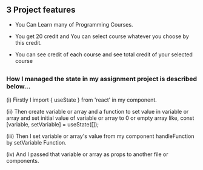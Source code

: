 ## 3 Project features
- You Can Learn many of Programming Courses.

- You get 20 credit and You can select course whatever you choose by this credit.

- You can see credit of each course and see total credit of your selected course

##

### How I managed the state in my assignment project is described below...

(i) Firstly I import { useState } from 'react' in my component.

(ii) Then create variable or array and a function to set value in variable or array 
and set initial value of variable or array to 0 or empty array like, 
const [variable, setVariable] = useState([]);

(iii) Then I set variable or array's value from my component handleFunction by setVariable Function.

(iv) And I passed that variable or array as props to another file or components.
